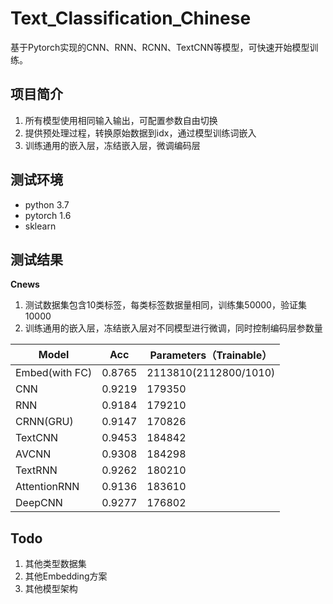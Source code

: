 # Text_Classification_Chinese
基于Pytorch实现的CNN、RNN、RCNN、TextCNN等模型，可快速开始模型训练。

## 项目简介
1. 所有模型使用相同输入输出，可配置参数自由切换
2. 提供预处理过程，转换原始数据到idx，通过模型训练词嵌入
3. 训练通用的嵌入层，冻结嵌入层，微调编码层

## 测试环境
- python 3.7
- pytorch 1.6
- sklearn

## 测试结果

**Cnews**

1. 测试数据集包含10类标签，每类标签数据量相同，训练集50000，验证集 10000
2. 训练通用的嵌入层，冻结嵌入层对不同模型进行微调，同时控制编码层参数量

| Model          | Acc    | Parameters（Trainable） |
| -------------- | ------ | ----------------------- |
| Embed(with FC) | 0.8765 | 2113810(2112800/1010)   |
| CNN            | 0.9219 | 179350                  |
| RNN            | 0.9184 | 179210                  |
| CRNN(GRU)      | 0.9147 | 170826                  |
| TextCNN        | 0.9453 | 184842                  |
| AVCNN          | 0.9308 | 184298                  |
| TextRNN        | 0.9262 | 180210                  |
| AttentionRNN   | 0.9136 | 183610                  |
| DeepCNN        | 0.9277 | 176802                  |

## Todo

1. 其他类型数据集
2. 其他Embedding方案
3. 其他模型架构